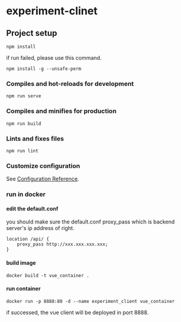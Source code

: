# experiment-clinet

## Project setup
```
npm install
```
if run failed, please use this command.
```
npm install -g --unsafe-perm
```

### Compiles and hot-reloads for development
```
npm run serve
```

### Compiles and minifies for production
```
npm run build
```

### Lints and fixes files
```
npm run lint
```

### Customize configuration
See [Configuration Reference](https://cli.vuejs.org/config/).

### run in docker

#### edit the default.conf

you should make sure the default.conf proxy_pass which is backend server's ip address of right.
```
location /api/ {
    proxy_pass http://xxx.xxx.xxx.xxx;
}
```

#### build image
```
docker build -t vue_container .
```

#### run container
```
docker run -p 8888:80 -d --name experiment_client vue_container
```
if successed, the vue client will be deployed in port 8888.
